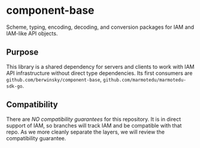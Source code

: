 # component-base

Scheme, typing, encoding, decoding, and conversion packages for IAM and IAM-like API objects.

## Purpose

This library is a shared dependency for servers and clients to work with IAM API infrastructure without direct
type dependencies. Its first consumers are `github.com/berwinsky/component-base`, `github.com/marmotedu/marmotedu-sdk-go`.


## Compatibility

There are *NO compatibility guarantees* for this repository. It is in direct support of IAM, so branches
will track IAM and be compatible with that repo. As we more cleanly separate the layers, we will review the
compatibility guarantee.
